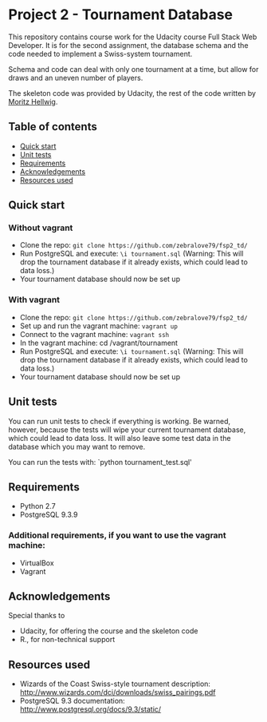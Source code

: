 # Project 2 - Tournament Database

This repository contains course work for the Udacity course Full Stack Web Developer. It is for the second assignment, the database schema and the code needed to implement a Swiss-system tournament.

Schema and code can deal with only one tournament at a time, but allow for draws and an uneven number of players.

The skeleton code was provided by Udacity, the rest of the code written by [Moritz Hellwig](http://blog.zebralove79.com).

## Table of contents

* [Quick start](#quick-start)
* [Unit tests](#unit-tests)
* [Requirements](#requirements)
* [Acknowledgements](#acknowledgements)
* [Resources used](#resources-used)

## Quick start

### Without vagrant
* Clone the repo: `git clone https://github.com/zebralove79/fsp2_td/`
* Run PostgreSQL and execute: `\i tournament.sql` (Warning: This will drop the tournament database if it already exists, which could lead to data loss.)
* Your tournament database should now be set up

### With vagrant
* Clone the repo: `git clone https://github.com/zebralove79/fsp2_td/`
* Set up and run the vagrant machine: `vagrant up`
* Connect to the vagrant machine: `vagrant ssh`
* In the vagrant machine: cd /vagrant/tournament
* Run PostgreSQL and execute: `\i tournament.sql` (Warning: This will drop the tournament database if it already exists, which could lead to data loss.)
* Your tournament database should now be set up

## Unit tests
You can run unit tests to check if everything is working. Be warned, however, because the tests will wipe your current tournament database, which could lead to data loss. It will also leave some test data in the database which you may want to remove.

You can run the tests with: `python tournament_test.sql'

## Requirements

* Python 2.7
* PostgreSQL 9.3.9

### Additional requirements, if you want to use the vagrant machine:
* VirtualBox
* Vagrant

## Acknowledgements

Special thanks to
* Udacity, for offering the course and the skeleton code
* R., for non-technical support

## Resources used
* Wizards of the Coast Swiss-style tournament description: http://www.wizards.com/dci/downloads/swiss_pairings.pdf
* PostgreSQL 9.3 documentation: http://www.postgresql.org/docs/9.3/static/